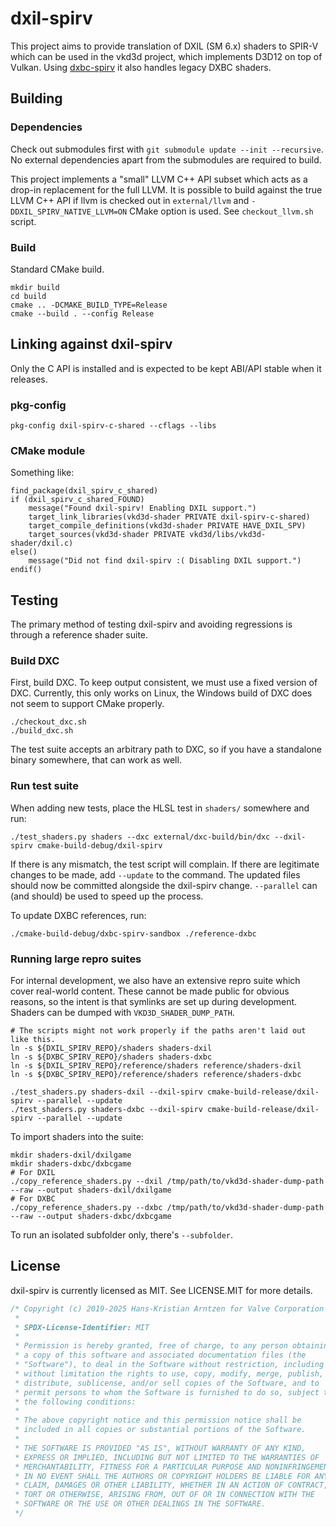 # dxil-spirv

This project aims to provide translation of DXIL (SM 6.x) shaders to SPIR-V which can be used in the vkd3d project,
which implements D3D12 on top of Vulkan.
Using [dxbc-spirv](https://github.com/doitsujin/dxbc-spirv) it also handles legacy DXBC shaders.

## Building

### Dependencies

Check out submodules first with `git submodule update --init --recursive`.
No external dependencies apart from the submodules are required to build.

This project implements a "small" LLVM C++ API subset which acts as a drop-in replacement for the full LLVM.
It is possible to build against the true LLVM C++ API if llvm is checked out in `external/llvm` and `-DDXIL_SPIRV_NATIVE_LLVM=ON` CMake option is used.
See `checkout_llvm.sh` script.

### Build

Standard CMake build.

```shell
mkdir build
cd build
cmake .. -DCMAKE_BUILD_TYPE=Release
cmake --build . --config Release
```

## Linking against dxil-spirv

Only the C API is installed and is expected to be kept ABI/API stable when it releases.

### pkg-config

```shell
pkg-config dxil-spirv-c-shared --cflags --libs
```

### CMake module

Something like:

```
find_package(dxil_spirv_c_shared)
if (dxil_spirv_c_shared_FOUND)
	message("Found dxil-spirv! Enabling DXIL support.")
	target_link_libraries(vkd3d-shader PRIVATE dxil-spirv-c-shared)
	target_compile_definitions(vkd3d-shader PRIVATE HAVE_DXIL_SPV)
	target_sources(vkd3d-shader PRIVATE vkd3d/libs/vkd3d-shader/dxil.c)
else()
	message("Did not find dxil-spirv :( Disabling DXIL support.")
endif()
```

## Testing

The primary method of testing dxil-spirv and avoiding regressions is through a reference shader suite.

### Build DXC

First, build DXC. To keep output consistent, we must use a fixed version of DXC.
Currently, this only works on Linux, the Windows build of DXC does not seem to support CMake properly.

```shell
./checkout_dxc.sh
./build_dxc.sh
```

The test suite accepts an arbitrary path to DXC, so if you have a standalone binary somewhere, that can work as well.

### Run test suite

When adding new tests, place the HLSL test in `shaders/` somewhere and run:

```shell
./test_shaders.py shaders --dxc external/dxc-build/bin/dxc --dxil-spirv cmake-build-debug/dxil-spirv
```

If there is any mismatch, the test script will complain. If there are legitimate changes to be made,
add `--update` to the command. The updated files should now be committed alongside the dxil-spirv change.
`--parallel` can (and should) be used to speed up the process.

To update DXBC references, run:

```shell
./cmake-build-debug/dxbc-spirv-sandbox ./reference-dxbc
```

### Running large repro suites

For internal development, we also have an extensive repro suite which cover real-world content.
These cannot be made public for obvious reasons, so the intent is that symlinks are set up during development.
Shaders can be dumped with `VKD3D_SHADER_DUMP_PATH`.

```shell
# The scripts might not work properly if the paths aren't laid out like this.
ln -s ${DXIL_SPIRV_REPO}/shaders shaders-dxil
ln -s ${DXBC_SPIRV_REPO}/shaders shaders-dxbc
ln -s ${DXIL_SPIRV_REPO}/reference/shaders reference/shaders-dxil
ln -s ${DXBC_SPIRV_REPO}/reference/shaders reference/shaders-dxbc

./test_shaders.py shaders-dxil --dxil-spirv cmake-build-release/dxil-spirv --parallel --update
./test_shaders.py shaders-dxbc --dxil-spirv cmake-build-release/dxil-spirv --parallel --update
```

To import shaders into the suite:

```shell
mkdir shaders-dxil/dxilgame
mkdir shaders-dxbc/dxbcgame
# For DXIL
./copy_reference_shaders.py --dxil /tmp/path/to/vkd3d-shader-dump-path --raw --output shaders-dxil/dxilgame
# For DXBC
./copy_reference_shaders.py --dxbc /tmp/path/to/vkd3d-shader-dump-path --raw --output shaders-dxbc/dxbcgame
```

To run an isolated subfolder only, there's `--subfolder`.

## License

dxil-spirv is currently licensed as MIT. See LICENSE.MIT for more details.

```c
/* Copyright (c) 2019-2025 Hans-Kristian Arntzen for Valve Corporation
 *
 * SPDX-License-Identifier: MIT
 *
 * Permission is hereby granted, free of charge, to any person obtaining
 * a copy of this software and associated documentation files (the
 * "Software"), to deal in the Software without restriction, including
 * without limitation the rights to use, copy, modify, merge, publish,
 * distribute, sublicense, and/or sell copies of the Software, and to
 * permit persons to whom the Software is furnished to do so, subject to
 * the following conditions:
 *
 * The above copyright notice and this permission notice shall be
 * included in all copies or substantial portions of the Software.
 *
 * THE SOFTWARE IS PROVIDED "AS IS", WITHOUT WARRANTY OF ANY KIND,
 * EXPRESS OR IMPLIED, INCLUDING BUT NOT LIMITED TO THE WARRANTIES OF
 * MERCHANTABILITY, FITNESS FOR A PARTICULAR PURPOSE AND NONINFRINGEMENT.
 * IN NO EVENT SHALL THE AUTHORS OR COPYRIGHT HOLDERS BE LIABLE FOR ANY
 * CLAIM, DAMAGES OR OTHER LIABILITY, WHETHER IN AN ACTION OF CONTRACT,
 * TORT OR OTHERWISE, ARISING FROM, OUT OF OR IN CONNECTION WITH THE
 * SOFTWARE OR THE USE OR OTHER DEALINGS IN THE SOFTWARE.
 */
```

